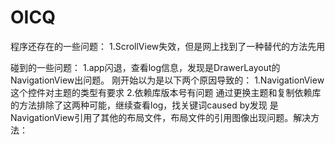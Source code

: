 # OICQ
程序还存在的一些问题：
1.ScrollView失效，但是网上找到了一种替代的方法先用



碰到的一些问题：
1.app闪退，查看log信息，发现是DrawerLayout的NavigationView出问题。
  刚开始以为是以下两个原因导致的：
	1.NavigationView这个控件对主题的类型有要求
	2.依赖库版本号有问题
  通过更换主题和复制依赖库的方法排除了这两种可能，继续查看log，找关键词caused by发现
  是NavigationView引用了其他的布局文件，布局文件的引用图像出现问题。解决方法：